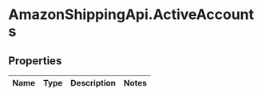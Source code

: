 # AmazonShippingApi.ActiveAccounts

## Properties
Name | Type | Description | Notes
------------ | ------------- | ------------- | -------------


